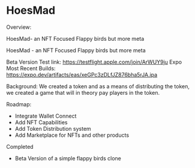 # HoesMad
Overview:

HoesMad- an NFT Focused Flappy birds but more meta

HoesMad - an NFT Focused Flappy birds but more meta

Beta Version Test link: https://testflight.apple.com/join/ArWUY9ju
Expo Most Recent Builds: https://expo.dev/artifacts/eas/xeGPc3zDLfJZ876bha5rJA.ipa


Background:
We created a token and as a means of distributing the token, we created a game that will in theory pay players in the token.


Roadmap:
- Integrate Wallet Connect
- Add NFT Capabilities
- Add Token Distribution system
- Add Marketplace for NFTs and other products

Completed
- Beta Version of a simple flappy birds clone
